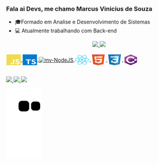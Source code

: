 ### Fala ai Devs, me chamo Marcus Vinicius de Souza

- 🎓Formado em Analise e Desenvolvimento de Sistemas
- 💻 Atualmente trabalhando com Back-end

<div align="center">
  <a href="https://github.com/MarcusViniSouza">
  <img height="180em" src="https://github-readme-stats.vercel.app/api?username=marcusvinisouza&show_icons=true&theme=algolia&include_all_commits=true&count_private=true"/>
  <img height="180em" src="https://github-readme-stats.vercel.app/api/top-langs/?username=marcusvinisouza&layout=compact&langs_count=7&theme=algolia"/>
</div>
  
<div style="display: inline_block"><br>
  <img align="center" alt="mv-Js" height="30" width="40" src="https://raw.githubusercontent.com/devicons/devicon/master/icons/javascript/javascript-plain.svg">
  <img align="center" alt="mv-Ts" height="30" width="40" src="https://raw.githubusercontent.com/devicons/devicon/master/icons/typescript/typescript-plain.svg">
  <img align="center" alt="mv-NodeJS" height="30" width="40" src="https://cdn.jsdelivr.net/gh/devicons/devicon/icons/nodejs/nodejs-original.svg">
  <img align="center" alt="mv-React" height="30" width="40" src="https://raw.githubusercontent.com/devicons/devicon/master/icons/react/react-original.svg">
  <img align="center" alt="mv-HTML" height="30" width="40" src="https://raw.githubusercontent.com/devicons/devicon/master/icons/html5/html5-original.svg">
  <img align="center" alt="mv-CSS" height="30" width="40" src="https://raw.githubusercontent.com/devicons/devicon/master/icons/css3/css3-original.svg">
  <img align="center" alt="mv-Csharp" height="30" width="40" src="https://raw.githubusercontent.com/devicons/devicon/master/icons/csharp/csharp-original.svg">
</div>

  ##
 
<div> 
  <a href="https://www.youtube.com/c/MVCOM" target="_blank">
    <img src="https://img.shields.io/badge/YouTube-FF0000?style=for-the-badge&logo=youtube&logoColor=white" target="_blank">
  </a>
    
  <a href="https://www.instagram.com/omvsouza" target="_blank">
    <img src="https://img.shields.io/badge/-Instagram-%23E4405F?style=for-the-badge&logo=instagram&logoColor=white" target="_blank">
  </a>
    
  <a href="https://www.linkedin.com/in/mvsouza94" target="_blank">
    <img src="https://img.shields.io/badge/-LinkedIn-%230077B5?style=for-the-badge&logo=linkedin&logoColor=white" target="_blank">
  </a> 
 
  ![Snake animation](https://github.com/marcusvinisouza/marcusvinisouza/blob/output/github-contribution-grid-snake.svg)
 
</div>

